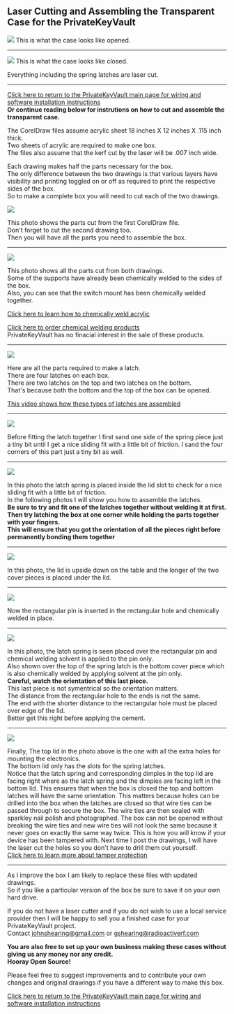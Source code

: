 ## Laser Cutting and Assembling the Transparent Case for the PrivateKeyVault  
<img src="../images/LaserCutMakeImages/CaseOpened.jpg">  
This is what the case looks like opened.  
<hr>  

<img src="../images/LaserCutMakeImages/CaseClosed.jpg">   
This is what the case looks like closed.    

Everything including the spring latches are laser cut.  

<hr>  

[Click here to return to the PrivateKeyVault main page for wiring and software installation instructions](https://github.com/johnshearing/PrivateKeyVault#privatekeyvault---make-instructions)  
**Or continue reading below for instrutions on how to cut and assemble the transparent case.**  

The CorelDraw files assume acrylic sheet 18 inches X 12 inches X .115 inch thick.  
Two sheets of acrylic are required to make one box.  
The files also assume that the kerf cut by the laser will be .007 inch wide.  

Each drawing makes half the parts necessary for the box.  
The only difference between the two drawings is that various layers have visibility and printing toggled on or off as required to print the respective sides of the box.  
So to make a complete box you will need to cut each of the two drawings.

<img src="../images/LaserCutMakeImages/01_In_The_Printer.jpg">  

This photo shows the parts cut from the first CorelDraw file.  
Don't forget to cut the second drawing too.  
Then you will have all the parts you need to assemble the box.  

<hr>  

<img src="../images/LaserCutMakeImages/02_All_The_Parts.jpg">  

This photo shows all the parts cut from both drawings.  
Some of the supports have already been chemically welded to the sides of the box.  
Also, you can see that the switch mount has been chemically welded together.  

[Click here to learn how to chemically weld acrylic](https://www.youtube.com/watch?v=hT6Ow_cBTps&feature=youtu.be)  

[Click here to order chemical welding products](https://www.tapplastics.com/product/repair_products/plastic_adhesives/tap_acrylic_cement/130)  
PrivateKeyVault has no finacial interest in the sale of these products.  

<hr>  

<img src="../images/LaserCutMakeImages/03_Latch_Parts01.jpg">  

Here are all the parts required to make a latch.  
There are four latches on each box.  
There are two latches on the top and two latches on the bottom.  
That's because both the bottom and the top of the box can be opened.  

[This video shows how these types of latches are assembled](https://youtu.be/koxFgN304TI)  

<hr>  

<img src="../images/LaserCutMakeImages/04_Sand_Latch03.jpg">  

Before fitting the latch together I first sand one side of the spring piece just a tiny bit until I get a nice sliding fit with a little bit of friction. I sand the four corners of this part just a tiny bit as well.  

<hr>  

<img src="../images/LaserCutMakeImages/05_Fit_Latch.jpg">  

In this photo the latch spring is placed inside the lid slot to check for a nice sliding fit with a little bit of friction.  
In the following photos I will show you how to assemble the latches.  
**Be sure to try and fit one of the latches together without welding it at first.**  
**Then try latching the box at one corner while holding the parts together with your fingers.**  
**This will ensure that you got the orientation of all the pieces right before permanently bonding them together**  

<hr>  

<img src="../images/LaserCutMakeImages/06_Stack_Order_x1.jpg">  

In this photo, the lid is upside down on the table and the longer of the two cover pieces is placed under the lid.  

<hr>  

<img src="../images/LaserCutMakeImages/06_Stack_Order_x2.jpg">  

Now the rectangular pin is inserted in the rectangular hole and chemically welded in place.   

<hr>  

<img src="../images/LaserCutMakeImages/06_Stack_Order_x4.jpg">  

In this photo, the latch spring is seen placed over the rectangular pin and chemical welding solvent is applied to the pin only.  
Also shown over the top of the spring latch is the bottom cover piece which is also chemically welded by applying solvent at the pin only.  
**Careful, watch the orientation of this last piece.**  
This last piece is not symentrical so the orientation matters.  
The distance from the rectangular hole to the ends is not the same.  
The end with the shorter distance to the rectangular hole must be placed over edge of the lid.  
Better get this right before applying the cement.  



<hr>  

<img src="../images/LaserCutMakeImages/07_Finished_Box_x1.jpg">  


Finally, 
The top lid in the photo above is the one with all the extra holes for mounting the electronics.  
The bottom lid only has the slots for the spring latches.  
Notice that the latch spring and corresponding dimples in the top lid are facing right where as the latch spring and the dimples are facing left in the bottom lid. This ensures that when the box is closed the top and bottom latches will have the same orientation. This matters because holes can be drilled into the box when the latches are closed so that wire ties can be passed through to secure the box. The wire ties are then sealed with sparkley nail polish and photographed. The box can not be opened without breaking the wire ties and new wire ties will not look the same because it never goes on exactly the same way twice. This is how you will know if your device has been tampered with. Next time I post the drawings, I will have the laser cut the holes so you don't have to drill them out yourself.  
[Click here to learn more about tamper protection](https://github.com/johnshearing/PrivateKeyVault#preventing-the-evil-maid-or-maid-in-the-middle-attack)  

<hr>  

As I improve the box I am likely to replace these files with updated drawings.  
So if you like a particular version of the box be sure to save it on your own hard drive.  

If you do not have a laser cutter and if you do not wish to use a local service provider then I will be happy to sell you a finished case for your PrivateKeyVault project.  
Contact johnshearing@gmail.com or gshearing@radioactiverf.com  

**You are also free to set up your own business making these cases without giving us any money nor any credit.  
Hooray Open Source!**  

Please feel free to suggest improvements and to contribute your own changes and original drawings if you have a different way to make this box.  

[Click here to return to the PrivateKeyVault main page for wiring and software installation instructions](https://github.com/johnshearing/PrivateKeyVault#privatekeyvault---make-instructions) 


